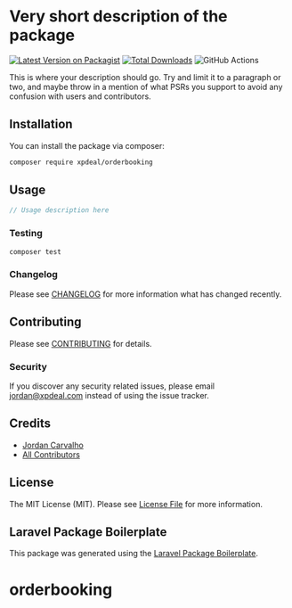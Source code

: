 # Very short description of the package

[![Latest Version on Packagist](https://img.shields.io/packagist/v/xpdeal/orderbooking.svg?style=flat-square)](https://packagist.org/packages/xpdeal/orderbooking)
[![Total Downloads](https://img.shields.io/packagist/dt/xpdeal/orderbooking.svg?style=flat-square)](https://packagist.org/packages/xpdeal/orderbooking)
![GitHub Actions](https://github.com/xpdeal/orderbooking/actions/workflows/main.yml/badge.svg)

This is where your description should go. Try and limit it to a paragraph or two, and maybe throw in a mention of what PSRs you support to avoid any confusion with users and contributors.

## Installation

You can install the package via composer:

```bash
composer require xpdeal/orderbooking
```

## Usage

```php
// Usage description here
```

### Testing

```bash
composer test
```

### Changelog

Please see [CHANGELOG](CHANGELOG.md) for more information what has changed recently.

## Contributing

Please see [CONTRIBUTING](CONTRIBUTING.md) for details.

### Security

If you discover any security related issues, please email jordan@xpdeal.com instead of using the issue tracker.

## Credits

-   [Jordan Carvalho](https://github.com/xpdeal)
-   [All Contributors](../../contributors)

## License

The MIT License (MIT). Please see [License File](LICENSE.md) for more information.

## Laravel Package Boilerplate

This package was generated using the [Laravel Package Boilerplate](https://laravelpackageboilerplate.com).
# orderbooking
